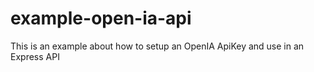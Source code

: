 # example-open-ia-api
This is an example about how to setup an OpenIA ApiKey and use in an Express API
